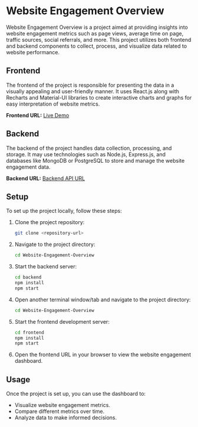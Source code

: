 # Website Engagement Overview

Website Engagement Overview is a project aimed at providing insights into website engagement metrics such as page views, average time on page, traffic sources, social referrals, and more. This project utilizes both frontend and backend components to collect, process, and visualize data related to website performance.

## Frontend

The frontend of the project is responsible for presenting the data in a visually appealing and user-friendly manner. It uses React.js along with Recharts and Material-UI libraries to create interactive charts and graphs for easy interpretation of website metrics.

**Frontend URL:** [Live Demo](http://your-frontend-url.com)

## Backend

The backend of the project handles data collection, processing, and storage. It may use technologies such as Node.js, Express.js, and databases like MongoDB or PostgreSQL to store and manage the website engagement data.

**Backend URL:** [Backend API URL](https://website-engagement-overview.onrender.com)

## Setup

To set up the project locally, follow these steps:

1. Clone the project repository:

   ```bash
   git clone <repository-url>
   ```

2. Navigate to the project directory:

   ```bash
   cd Website-Engagement-Overview
   ```

3. Start the backend server:

   ```bash
   cd backend
   npm install
   npm start
   ```

4. Open another terminal window/tab and navigate to the project directory:

   ```bash
   cd Website-Engagement-Overview
   ```

5. Start the frontend development server:

   ```bash
   cd frontend
   npm install
   npm start
   ```

6. Open the frontend URL in your browser to view the website engagement dashboard.

## Usage

Once the project is set up, you can use the dashboard to:

- Visualize website engagement metrics.
- Compare different metrics over time.
- Analyze data to make informed decisions.
